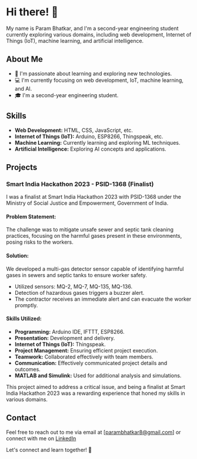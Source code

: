 # Hi there! 👋

My name is Param Bhatkar, and I'm a second-year engineering student currently exploring various domains, including web development, Internet of Things (IoT), machine learning, and artificial intelligence.

## About Me

- 🌱 I'm passionate about learning and exploring new technologies.
- 💻 I'm currently focusing on web development, IoT, machine learning, and AI.
- 🎓 I'm a second-year engineering student.

## Skills

- **Web Development:** HTML, CSS, JavaScript, etc.
- **Internet of Things (IoT):** Arduino, ESP8266, Thingspeak, etc.
- **Machine Learning:** Currently learning and exploring ML techniques.
- **Artificial Intelligence:** Exploring AI concepts and applications.

## Projects

### Smart India Hackathon 2023 - PSID-1368 (Finalist)

I was a finalist at Smart India Hackathon 2023 with PSID-1368 under the Ministry of Social Justice and Empowerment, Government of India.

#### Problem Statement:

The challenge was to mitigate unsafe sewer and septic tank cleaning practices, focusing on the harmful gases present in these environments, posing risks to the workers.

#### Solution:

We developed a multi-gas detector sensor capable of identifying harmful gases in sewers and septic tanks to ensure worker safety.

- Utilized sensors: MQ-2, MQ-7, MQ-135, MQ-136.
- Detection of hazardous gases triggers a buzzer alert.
- The contractor receives an immediate alert and can evacuate the worker promptly.

#### Skills Utilized:

- **Programming:** Arduino IDE, IFTTT, ESP8266.
- **Presentation:** Development and delivery.
- **Internet of Things (IoT):** Thingspeak.
- **Project Management:** Ensuring efficient project execution.
- **Teamwork:** Collaborated effectively with team members.
- **Communication:** Effectively communicated project details and outcomes.
- **MATLAB and Simulink:** Used for additional analysis and simulations.

This project aimed to address a critical issue, and being a finalist at Smart India Hackathon 2023 was a rewarding experience that honed my skills in various domains.
 
 
## Contact

Feel free to reach out to me via email at [parambhatkar8@gmail.com] or connect with me on [LinkedIn](linkedin.com/in/param-bhatkar-171061250)

Let's connect and learn together! 🚀
